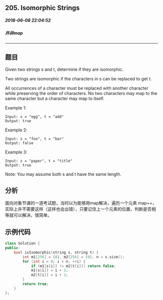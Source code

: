 ## 205. Isomorphic Strings
##### 2018-06-08 22:04:52
##### 并非map
***
## 题目
Given two strings s and t, determine if they are isomorphic.

Two strings are isomorphic if the characters in s can be replaced to get t.

All occurrences of a character must be replaced with another character while preserving the order of characters. No two characters may map to the same character but a character may map to itself.

Example 1:
```
Input: s = "egg", t = "add"
Output: true
```
Example 2:
```
Input: s = "foo", t = "bar"
Output: false
```
Example 3:
```
Input: s = "paper", t = "title"
Output: true
```
Note:
You may assume both s and t have the same length.

## 分析
面向对象节课的一道考试题，当时以为能够用map解决，遍历一个元素 map++，实际上并不需要这样（这样也会出错），只要记住上一个元素的位置，判断是否相等就可以解决，很简单。
## 示例代码
```cpp
class Solution {
public:
    bool isIsomorphic(string s, string t) {
        int m1[256] = {0}, m2[256] = {0}, n = s.size();
        for (int i = 0; i < n; ++i) {
            if (m1[s[i]] != m2[t[i]]) return false;
            m1[s[i]] = i + 1;
            m2[t[i]] = i + 1;
        }
        return true;
    }
};
```
